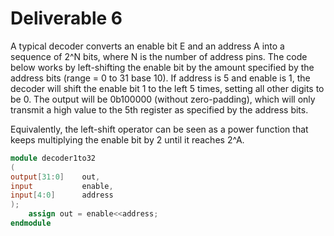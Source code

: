 # Deliverable 6

A typical decoder converts an enable bit E and an address A into a sequence of 2^N bits, where N is the number of address pins. The code below works by left-shifting the enable bit by the amount specified by the address bits (range = 0 to 31 base 10). If address is 5 and enable is 1, the decoder will shift the enable bit 1 to the left 5 times, setting all other digits to be 0. The output will be 0b100000 (without zero-padding), which will only transmit a high value to the 5th register as specified by the address bits.

Equivalently, the left-shift operator can be seen as a power function that keeps multiplying the enable bit by 2 until it reaches 2^A.

```verilog
module decoder1to32
(
output[31:0]    out,
input           enable,
input[4:0]      address
);
    assign out = enable<<address; 
endmodule
```
